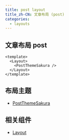 ```yaml
---
title: post layout
title_zh-CN: 文章布局 (post)
categories:
  - layouts
---
```


## 文章布局 post

```vue
<template>
  <Layout>
    <PostThemeSakura />
  </Layout>
</template>
```

## 布局主题

- [PostThemeSakura](/components-themes/PostThemeSakura)

## 相关组件

- [Layout](/components/layout)
